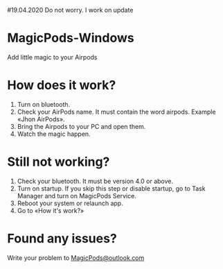 #19.04.2020
Do not worry. I work on update 

# MagicPods-Windows
Add little magic to your Airpods

# How does it work?
1. Turn on bluetooth.
2. Check your AirPods name. It must contain the word airpods. Example «Jhon AirPods».
3. Bring the Airpods to your PC and open them.
4. Watch the magic happen.

# Still not working?
1. Check your bluetooth. It must be version 4.0 or above.
2. Turn on startup. If you skip this step or disable startup, go to Task Manager and turn on MagicPods Service.
3. Reboot your system or relaunch app.
4. Go to «How it's work?»

# Found any issues?
Write your problem to MagicPods@outlook.com
